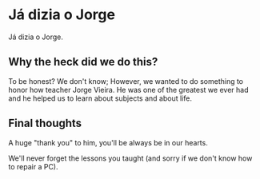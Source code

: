 # Já dizia o Jorge

Já dizia o Jorge.

## Why the heck did we do this?

To be honest? We don't know; However, we wanted to do something to honor how teacher Jorge Vieira. He was one of the greatest we ever had and he helped us to learn about subjects and about life.

## Final thoughts

A huge "thank you" to him, you'll be always be in our hearts.

We'll never forget the lessons you taught (and sorry if we don't know how to repair a PC).
